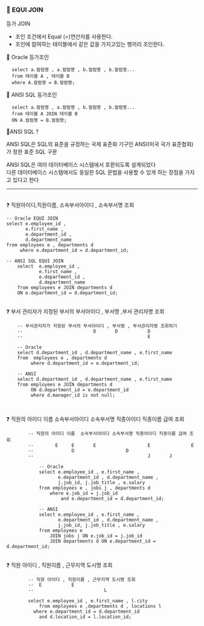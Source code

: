 ### 🔸 EQUI JOIN

등가 JOIN

- 조인 조건에서 Equal (=)연산자를 사용한다.
- 조인에 참여하는 테이블에서 같은 값을 가지고있는 행끼리 조인한다.

🔹 Oracle 등가조인

      select a.컬럼명 , a.컬럼명 , b.컬럼명 , b.컬럼명...
      from 테이블 A , 테이블 B
      where A.컬럼명 = B.컬럼명;

🔹 ANSI SQL 등가조인

      select a.컬럼명 , a.컬럼명 , b.컬럼명 , b.컬럼명...
      from 테이블 A JOIN 테이블 B
      ON A.컬럼명 = B.컬럼명;

🐥ANSI SQL ?

ANSI SQL은 SQL의 표준을 규정하는 국제 표준화 기구인 ANSI(미국 국가 표준협회)가 정한 표준 SQL 구문 <br>

ANSI SQL은 여러 데이터베이스 시스템에서 호환되도록 설계되었다 <br>
다른 데이터베이스 시스템에서도 동일한 SQL 문법을 사용할 수 있게 하는 장점을 가지고 있다고 한다


-----

<br>
❓ 직원아이디,직원이름, 소속부서아이디 , 소속부서명 조회

    -- Oracle EQUI JOIN
    select e.employee_id ,
           e.first_name ,
           e.department_id ,
           d.department_name
    from employees e , departments d
         where e.department_id = d.department_id;

    -- ANSI SQL EQUI JOIN
        select  e.employee_id , 
                e.first_name , 
                e.department_id , 
                d.department_name
        from employees e JOIN departments d
        ON e.department_id = d.department_id;

<br>
❓ 부서 관리자가 지정된 부서의 부서아이디 , 부서명 ,부서 관리자명 조회

        -- 부서관리자가 지정된 부서의 부서아이디 , 부서명 , 부서관리자명 조회하기
        --                          D       D           D
        --                                              E
        
        -- Oracle
        select d.department_id , d.department_name , e.first_name
        from  employees e , departments d
             where d.department_id = e.department_id;

        -- ANSI
        select d.department_id , d.department_name , e.first_name
        from employees e JOIN departments d
             ON d.department_id = e.department_id
             where d.manager_id is not null;

<br>

❓ 직원의 아이디 이름 소속부서아이디 소속부서명 직종아이디 직종이름 급여 조회

            -- 직원의 아이디 이름  소속부서아이디 소속부서명 직종아이디 직종이름 급여 조회
            --        E     E       E                   E               E
            --              D                   D
            --                                          J       J
                
                -- Oracle
                select e.employee_id , e.first_name , 
                       e.department_id , d.department_name ,
                       j.job_id, j.job_title , e.salary
                from employees e , jobs j , departments d
                    where e.job_id = j.job_id
                        and e.department_id = d.department_id;

                -- ANSI
                select e.employee_id , e.first_name , 
                       e.department_id , d.department_name ,
                       j.job_id, j.job_title , e.salary
                from employees e
                    JOIN jobs j ON e.job_id = j.job_id
                    JOIN departments d ON e.department_id = d.department_id;

<br>
❓ 직원 아이디 , 직원이름 , 근무지역 도시명 조회

            -- 직원 아이디 , 직원이름 , 근무지역 도시명 조회
            --  E           E   
            --                          L

            select e.employee_id , e.first_name , l.city
                from employees e ,departments d , locations l
              where e.department_id = d.department_id
                and d.location_id = l.location_id;


